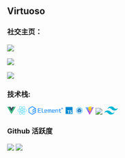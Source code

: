 




## Virtuoso

### **社交主页：**
<a href="https://github.com/virtuosohy" target="_blank"><img  align=center src="https://img.shields.io/badge/Github-virtuosohy-%231b1b1a?style=flat"/></a>

<a href="https://juejin.cn/user/1383612453769770/posts" target="_blank"><img  align=center src="https://img.shields.io/badge/稀土掘金-virtuoso-%231679ff?style=flat"/></a>

<a href="" target="_blank"><img  align=center src="https://img.shields.io/badge/QQ-2717279038-%23cbe805?style=flat"/></a>


### **技术栈:**

<a href="https://v3.cn.vuejs.org"><code><img height="20" src="./images/vue.png"></code></a>
<a href="https://reactjs.org/"><code><img height="20" src="./images/react.svg"></code></a>
<a href="https://https://element-plus.org/"><code><img height="20" src="./images/element plus.png"></code></a>
<a href="https://www.tslang.cn/index.html"><code><img height="20" src="./images/typescript.png"></code></a>
<a href="https://webpack.js.org/"><code><img height="20" src="./images/webpack.svg"></code></a>
<a href="https://cn.vitejs.dev"><code><img height="20" src="./images/vite.png"></code></a>
<a href="https://sass-lang.com"><code><img height="20" src="./images/sass2.png"></code></a>
<a href="https://tailwindcss.com"><code><img height="20" src="./images/tailwindcss.png"></code></a>




### Github 活跃度


<img   align="center" src="https://github-readme-stats.vercel.app/api?username=virtuosohy&locale=cn&line_height=33&show_icons=true&hide=&theme=dracula&rank_icon=default"/>

<img   align="center" src="https://github-readme-stats.vercel.app/api/top-langs/?username=virtuosohy&locale=cn&line_height=33&theme=dracula&langs_count=7&layout=donut-vertical"/>



